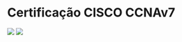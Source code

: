 # **Certificação CISCO CCNAv7**



![](https://github.com/patrickluizjf/spread-fullstack-developer/edit/main/M%C3%B3dulo%20II/Passo1/ccna)
![](https://github.com/patrickluizjf/spread-fullstack-developer/edit/main/M%C3%B3dulo%20II/Passo1/recomend)
